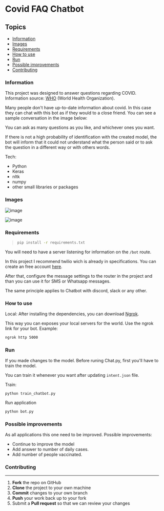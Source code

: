 # Covid FAQ Chatbot
  
## Topics
* [Information](#information)
* [Images](#images)
* [Requirements](#requirements)
* [How to use](#how-to-use)
* [Run](#run)
* [Possible improvements](#possible-improvements)
* [Contributing](#contributing)


### Information
This project was designed to answer questions regarding COVID.
Information source: [WHO](https://www.who.int/) (World Health Organization).

Many people don't have up-to-date information about covid. In this case they can chat with this bot as if they would to a close friend.
You can see a sample conversation in the image below:

You can ask as many questions as you like, and whichever ones you want.

If there is not a high probability of identification with the created model, the bot will inform that it could not understand what the person said or to ask the question in a different way or with others words.

Tech: 

- Python
- Keras
- nltk
- numpy
- other small libraries or packages

### Images

![image](https://user-images.githubusercontent.com/18306550/123686425-b3750380-d847-11eb-87eb-e2d45ada5f0e.png)

![image](https://user-images.githubusercontent.com/18306550/123693442-f8049d00-d84f-11eb-8ac8-511b36bdbaa3.png)



### Requirements
>```bash
>pip install -r requirements.txt
>```

You will need to have a server listening for information on the `/bot` route.

In this project I recommend twilio wich is already in specifications. You can create an free account [here](https://www.twilio.com/).

After that, configure the message settings to the router in the project and than you can use it for SMS or Whatsapp messages.

The same principle applies to Chatbot with discord, slack or any other.
  
### How to use
  
Local: After installing the dependencies, you can download [Ngrok](https://ngrok.com/download). 

This way you can exposes your local servers for the world. Use the ngrok link for your bot.
Example:
```bash
ngrok http 5000
```

  
### Run

If you made changes to the model.
Before runing Chat.py, first you'll have to train the model. 

You can train it whenever you want after updating `intent.json` file.

Train:

    python train_chatbot.py

Run application 
```python
python bot.py
```

### Possible improvements

As all applications this one need to be improved. Possible improvements:

- Continue to improve the model
- Add answer to number of daily cases.
- Add number of people vaccinated.
  
### Contributing
------------

 1. **Fork** the repo on GitHub
 2. **Clone** the project to your own machine
 3. **Commit** changes to your own branch
 4. **Push** your work back up to your fork
 5. Submit a **Pull request** so that we can review your changes
